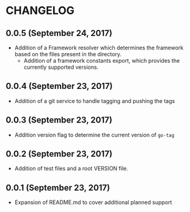# CHANGELOG

## 0.0.5 (September 24, 2017)

- Addition of a Framework resolver which determines the framework based on the files present in the directory.
  - Addition of a framework constants export, which provides the currently supported versions.

## 0.0.4 (September 23, 2017)

- Addition of a git service to handle tagging and pushing the tags

## 0.0.3 (September 23, 2017)

- Addition version flag to determine the current version of `go-tag`

## 0.0.2 (September 23, 2017)

- Addition of test files and a root VERSION file.

## 0.0.1 (September 23, 2017)

- Expansion of README.md to cover additional planned support
